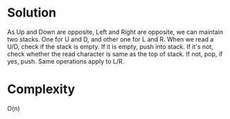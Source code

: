 # Solution

As Up and Down are opposite, Left and Right are opposite, we can maintain two stacks. One for U and D, and other one for L and R.
When we read a U/D, check if the stack is empty. If it is empty, push into stack. If it's not, check whether the read character is same as the top of stack.
If not, pop, if yes, push.
Same operations apply to L/R.

# Complexity

O(n)
